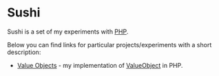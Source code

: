 # Sushi

Sushi is a set of my experiments with [PHP](https://php.net).   

Below you can find links for particular projects/experiments with a short description:

* [Value Objects](docs/ValueObjects.md) - my implementation of [ValueObject](https://en.wikipedia.org/wiki/Value_object) 
in PHP.
